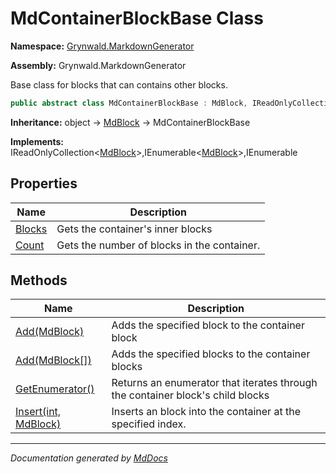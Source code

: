 ﻿# MdContainerBlockBase Class

**Namespace:** [Grynwald.MarkdownGenerator](../index.md)

**Assembly:** Grynwald.MarkdownGenerator

Base class for blocks that can contains other blocks.

```csharp
public abstract class MdContainerBlockBase : MdBlock, IReadOnlyCollection<MdBlock>, IEnumerable<MdBlock>, IEnumerable
```

**Inheritance:** object → [MdBlock](../MdBlock/index.md) → MdContainerBlockBase

**Implements:** IReadOnlyCollection\<[MdBlock](../MdBlock/index.md)\>,IEnumerable\<[MdBlock](../MdBlock/index.md)\>,IEnumerable

## Properties

| Name                           | Description                                 |
| ------------------------------ | ------------------------------------------- |
| [Blocks](properties/Blocks.md) | Gets the container's inner blocks           |
| [Count](properties/Count.md)   | Gets the number of blocks in the container. |

## Methods

| Name                                          | Description                                                                    |
| --------------------------------------------- | ------------------------------------------------------------------------------ |
| [Add(MdBlock)](methods/Add.md#addmdblock)     | Adds the specified block to the container block                                |
| [Add(MdBlock\[\])](methods/Add.md#addmdblock) | Adds the specified blocks to the container blocks                              |
| [GetEnumerator()](methods/GetEnumerator.md)   | Returns an enumerator that iterates through the container block's child blocks |
| [Insert(int, MdBlock)](methods/Insert.md)     | Inserts an block into the container at the specified index.                    |

___

*Documentation generated by [MdDocs](https://github.com/ap0llo/mddocs)*
